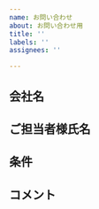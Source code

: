 ```yaml
---
name: お問い合わせ
about: お問い合わせ用
title: ''
labels: ''
assignees: ''

---
```


## 会社名

## ご担当者様氏名

## 条件

## コメント
